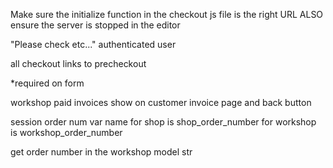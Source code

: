 Make sure the initialize function in the checkout js file is the right URL
ALSO ensure the server is stopped in the editor

"Please check etc..." authenticated user

all checkout links to precheckout

\*required on form

workshop paid invoices show on customer invoice page and back button

session order num var name for shop is shop_order_number
for workshop is workshop_order_number

get order number in the workshop model str
